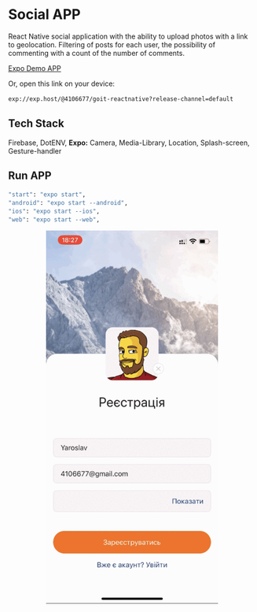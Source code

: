 # Social APP

React Native social application with the ability to upload photos with a link to
geolocation. Filtering of posts for each user, the possibility of commenting
with a count of the number of comments.

[Expo Demo APP](https://expo.dev/@4106677/goit-reactnative?serviceType=classic&distribution=expo-go) 

Or, open this link on your device:
```bash
exp://exp.host/@4106677/goit-reactnative?release-channel=default
```

## Tech Stack

Firebase, DotENV, **Expo:** Camera, Media-Library, Location, Splash-screen,
Gesture-handler

## Run APP

```bash
"start": "expo start",
"android": "expo start --android",
"ios": "expo start --ios",
"web": "expo start --web",
```

<p align="center" flexDirection="row">
  <img src="./assets/demo.gif" width="350" title="hover text">
</p>
